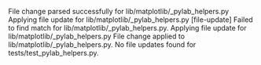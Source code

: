 File change parsed successfully for lib/matplotlib/_pylab_helpers.py
Applying file update for lib/matplotlib/_pylab_helpers.py
[file-update] Failed to find match for lib/matplotlib/_pylab_helpers.py.
Applying file update for lib/matplotlib/_pylab_helpers.py
File change applied to lib/matplotlib/_pylab_helpers.py.
No file updates found for tests/test_pylab_helpers.py.
